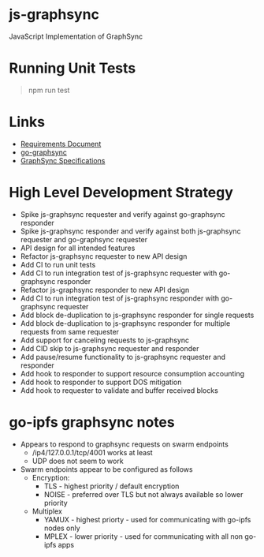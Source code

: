 # js-graphsync
JavaScript Implementation of GraphSync

# Running Unit Tests

> npm run test

# Links

* [Requirements Document](https://docs.google.com/document/d/1cPXBWnpgDI3f8L5cmEAcBL_xyJ7cfbBLNWZPN9VJUJU/edit?usp=sharing)
* [go-graphsync](https://github.com/ipfs/go-graphsync)
* [GraphSync Specifications](https://github.com/ipld/specs/blob/master/block-layer/graphsync/graphsync.md)

# High Level Development Strategy

* Spike js-graphsync requester and verify against go-graphsync responder
* Spike js-graphsync responder and verify against both js-graphsync requester and go-graphsync requester
* API design for all intended features  
* Refactor js-graphsync requester to new API design
* Add CI to run unit tests 
* Add CI to run integration test of js-graphsync requester with go-graphsync responder
* Refactor js-graphsync responder to new API design
* Add CI to run integration test of js-graphsync responder with go-graphsync requester
* Add block de-duplication to js-graphsync responder for single requests
* Add block de-duplication to js-graphsync responder for multiple requests from same requester
* Add support for canceling requests to js-graphsync
* Add CID skip to js-graphsync requester and responder
* Add pause/resume functionality to js-graphsync requester and responder
* Add hook to responder to support resource consumption accounting
* Add hook to responder to support DOS mitigation
* Add hook to requester to validate and buffer received blocks
 
# go-ipfs graphsync notes

* Appears to respond to graphsync requests on swarm endpoints
    * /ip4/127.0.0.1/tcp/4001 works at least
    * UDP does not seem to work
* Swarm endpoints appear to be configured as follows
    * Encryption:
        * TLS - highest priority / default encryption
        * NOISE - preferred over TLS but not always available so lower priority 
    * Multiplex
        * YAMUX - highest priorty - used for communicating with go-ipfs nodes only
        * MPLEX - lower priority - used for communicating with all non go-ipfs apps

